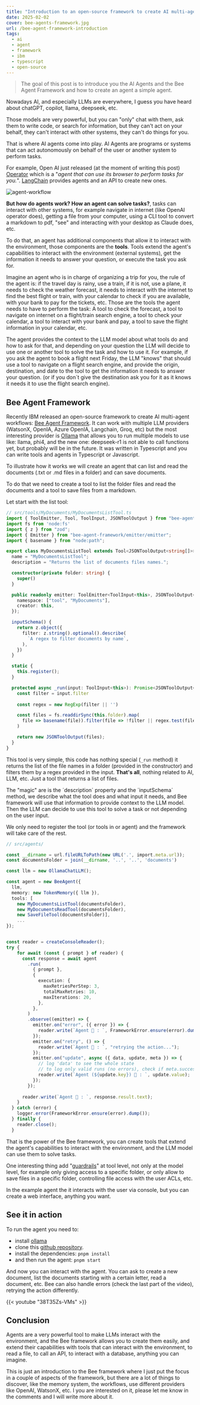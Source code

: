 ```yaml
---
title: "Introduction to an open-source framework to create AI multi-agent workflows: Bee Agent Framework"
date: 2025-02-02
cover: bee-agents-framework.jpg
url: /bee-agent-framework-introduction
tags:  
  - ai
  - agent
  - framework
  - ibm
  - typescript
  - open-source
---
```


> The goal of this post is to introduce you the AI Agents and the Bee Agent Framework and how to create an agent a simple agent. 

Nowadays AI, and especially LLMs are everywhere, I guess you have heard about chatGPT, copilot, llama,  deepseek, etc.

Those models are very powerful, but you can "only" chat with them, ask them to write code, or search for information, but they can't act on your behalf, they can't interact with other systems, they can't do things for you.

That is where AI agents come into play. AI Agents are programs or systems that can act autonomously on behalf of the user or another system to perform tasks.

For example, Open AI just released (at the moment of writing this post) [Operator](https://operator.chatgpt.com/) which is a "*agent that can use its browser to perform tasks for you.*". [LangChain](https://www.langchain.com/) provides agents and an API to create new ones.

![agent-workflow](agent-workflow.svg)

**But how do agents work? How an agent can solve tasks?**, tasks can interact with other systems, for example navigate in internet (like OpenAI operator does), getting a file from your computer, using a CLI tool to convert a markdown to pdf, "see" and interacting with your desktop as Claude does, etc.

To do that, an agent has additional components that allow it to interact with the environment, those components are the **tools**. Tools extend the agent's capabilities to interact with the environment (external systems), get the information it needs to answer your question, or execute the task you ask for.

Imagine an agent who is in charge of organizing a trip for you, the rule of the agent is: if the travel day is rainy, use a train, if it is not, use a plane, it needs to check the weather forecast, it needs to interact with the internet to find the best flight or train, with your calendar to check if you are available, with your bank to pay for the tickets, etc. Those are the tools the agent needs to have to perform the task: A tool to check the forecast, a tool to navigate on internet on a flight/train search engine, a tool to check your calendar, a tool to interact with your bank and pay, a tool to save the flight information in your calendar, etc.

The agent provides the context to the LLM model about what tools do and how to ask for that, and depending on your question the LLM will decide to use one or another tool to solve the task and how to use it. For example, if you ask the agent to book a flight next Friday, the LLM "knows" that should use a tool to navigate on a flight search engine, and provide the origin, destination, and date to the tool to get the information it needs to answer your question. (or if you don´t give the destination ask you for it as it knows it needs it to use the flight search engine).


## Bee Agent Framework

Recently IBM released an open-source framework to create AI multi-agent workflows: [Bee Agent Framework](https://github.com/i-am-bee/beeai-framework). It can work with multiple LLM providers (WatsonX, OpenIA, Azure OpenIA, Langchain, Groq, etc) but the most interesting provider is [Ollama](https://ollama.com/) that allows you to run multiple models to use like: llama, phi4, and the new one: deepseek-r1 is not able to call functions yet, but probably will be in the future.
It was written in Typescript and you can write tools and agents in Typescript or Javascript.


To illustrate how it works we will create an agent that can list and read the documents (.txt or .md files in a folder) and can save documents.

To do that we need to create a tool to list the folder files and read the documents and a tool to save files from a markdown.

Let start with the list tool:

```typescript
// src/tools/MyDocuments/MyDocumentsListTool.ts
import { ToolEmitter, Tool, ToolInput, JSONToolOutput } from "bee-agent-framework/tools/base";
import fs from 'node:fs'
import { z } from "zod";
import { Emitter } from "bee-agent-framework/emitter/emitter";
import { basename } from "node:path";

export class MyDocumentsListTool extends Tool<JSONToolOutput<string[]>> {
  name = "MyDocumentsListTool";
  description = "Returns the list of documents files names.";

  constructor(private folder: string) {
    super()
  }

  public readonly emitter: ToolEmitter<ToolInput<this>, JSONToolOutput<string[]>> = Emitter.root.child({
    namespace: ["tool", "MyDocuments"],
    creator: this,
  });

  inputSchema() {
    return z.object({
      filter: z.string().optional().describe(
        `A regex to filter documents by name`,
      ),
    })
  }

  static {
    this.register();
  }

  protected async _run(input: ToolInput<this>): Promise<JSONToolOutput<string[]>> {
    const filter = input.filter
 
    const regex = new RegExp(filter || '')

    const files = fs.readdirSync(this.folder).map(
      file => basename(file)).filter(file => !filter || regex.test(file)
    )

    return new JSONToolOutput(files);
  }
}
```
This tool is very simple, this code has nothing special (`_run` method) it returns the list of the file names in a folder (provided in the constructor) and filters them by a regex provided in the input. **That's all**, nothing related to AI, LLM, etc. Just a tool that returns a list of files.

The "magic" are is the ´description´ property and the ´inputSchema´ method, we describe what the tool does and what input it needs, and Bee framework will use that information to provide context to the LLM model. Then the LLM can decide to use this tool to solve a task or not depending on the user input.

We only need to register the tool (or tools in or agent) and the framework will take care of the rest.

```typescript
// src/agents/

const __dirname = url.fileURLToPath(new URL('.', import.meta.url));
const documentsFolder = join(__dirname, '..', '..', 'documents')

const llm = new OllamaChatLLM();

const agent = new BeeAgent({
  llm,
  memory: new TokenMemory({ llm }),
  tools: [
    new MyDocumentsListTool(documentsFolder), 
    new MyDocumentsReadTool(documentsFolder), 
    new SaveFileTool(documentsFolder)],
    ...
});


const reader = createConsoleReader();
try {
    for await (const { prompt } of reader) {
      const response = await agent
        .run(
          { prompt },
          {
            execution: {
              maxRetriesPerStep: 3,
              totalMaxRetries: 10,
              maxIterations: 20,
            },
          },
        )
        .observe((emitter) => {
          emitter.on("error", ({ error }) => {
            reader.write(`Agent 🤖 : `, FrameworkError.ensure(error).dump());
          });
          emitter.on("retry", () => {
            reader.write(`Agent 🤖 : `, "retrying the action...");
          });
          emitter.on("update", async ({ data, update, meta }) => {
            // log 'data' to see the whole state
            // to log only valid runs (no errors), check if meta.success === true
            reader.write(`Agent (${update.key}) 🤖 : `, update.value);
          });
        });
  
      reader.write(`Agent 🤖 : `, response.result.text);
    }
  } catch (error) {
    logger.error(FrameworkError.ensure(error).dump());
  } finally {
    reader.close();
  }
```
That is the power of the Bee framework, you can create tools that extend the agent's capabilities to interact with the environment, and the LLM model can use them to solve tasks.

One interesting thing add "[guardrails](https://medium.com/towards-data-science/safeguarding-llms-with-guardrails-4f5d9f57cff2)" at tool level, not only at the model level, for example only giving access to a specific folder, or only allow to save files in a specific folder, controlling file access with the user ACLs, etc.

In the example agent the it interacts with the user via console, but you can create a web interface, anything you want.

## See it in action

To run the agent you need to:

- install [ollama](https://ollama.com/)
- clone this [github repository](https://github.com/sergiocarracedo/document-bee-agent-poc).
- install the dependencies: `pnpm install`
- and then run the agent: `pnpm start`

And now you can interact with the agent.
You can ask to create a new document, list the documents starting with a certain letter, read a document, etc.
Bee can also handle errors (check the last part of the video), retrying the action differently.

{{< youtube "38T35Zs-VMs" >}}

## Conclusion

Agents are a very powerful tool to make LLMs interact with the environment, and the Bee framework allows you to create them easily, and extend their capabilities with tools that can interact with the environment, to read a file, to call an API, to interact with a database, anything you can imagine.

This is just an introduction to the Bee framework where I just put the focus in a couple of aspects of the framework, but there are a lot of things to discover, like the memory system, the workflows, use different providers like OpenAI, WatsonX, etc. I you are interested on it, please let me know in the comments and I will write more about it.









